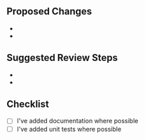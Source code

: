 ## Proposed Changes

  - 
  - 

## Suggested Review Steps
<!-- *Mention where in the code the reviewer should start* -->
 - 
 - 

## Checklist

- [ ] I've added documentation where possible
- [ ] I've added unit tests where possible